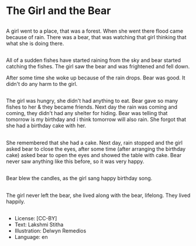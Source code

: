 # The Girl and the Bear

##
A girl went to a place, that was a forest. When she went there flood came because of rain. There was a bear, that was watching that girl thinking that what she is doing there.

##
All of a sudden fishes have started raining from the sky and bear started catching the fishes. The girl saw the bear and was frightened and fell down.

After some time she woke up because of the rain drops. Bear was good. It didn't do any harm to the girl.

##
The girl was hungry, she didn't had anything to eat. Bear gave so many fishes to her & they became friends. Next day the rain was coming and coming, they didn't had any shelter for hiding. Bear was telling that tomorrow is my birthday and i think tomorrow will also rain. She forgot that she had a birthday cake with her.

##
She remembered that she had a cake. Next day, rain stopped and the girl asked bear to close the eyes, after some time (after arranging the birthday cake) asked bear to open the eyes and showed the table with cake. Bear never saw anything like this before, so it was very happy.

##
Bear blew the candles, as the girl sang happy birthday song.

##
The girl never left the bear, she lived along with the bear, lifelong. They lived happily.

##
* License: [CC-BY]
* Text: Lakshmi Stitha
* Illustration: Delwyn Remedios
* Language: en
